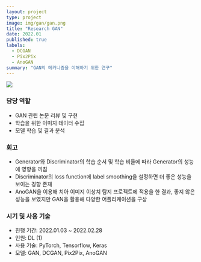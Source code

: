 ```yaml
---
layout: project
type: project
image: img/gan/gan.png
title: "Research GAN"
date: 2022.01
published: true
labels:
  - DCGAN
  - Pix2Pix
  - AnoGAN
summary: "GAN의 메커니즘을 이해하기 위한 연구"
---
```


<img class="img-fluid" src="../img/gan/gan_ex.png">

### 담당 역할  
- GAN 관련 논문 리뷰 및 구현
- 학습을 위한 이미지 데이터 수집
- 모델 학습 및 결과 분석


### 회고
- Generator와 Discriminator의 학습 순서 및 학습 비율에 따라 Generator의 성능에 영향을 끼침
- Discriminator의 loss function에 label smoothing을 설정하면 더 좋은 성능을 보이는 경향 존재
- AnoGAN을 이용해 치아 이미지 이상치 탐지 프로젝트에 적용을 한 결과, 좋지 않은 성능을 보였지만 GAN을 활용해 다양한 어플리케이션을 구상


### 시기 및 사용 기술
- 진행 기간: 2022.01.03 ~ 2022.02.28
- 인원: DL (1)
- 사용 기술: PyTorch, Tensorflow, Keras
- 모델: GAN, DCGAN, Pix2Pix, AnoGAN
